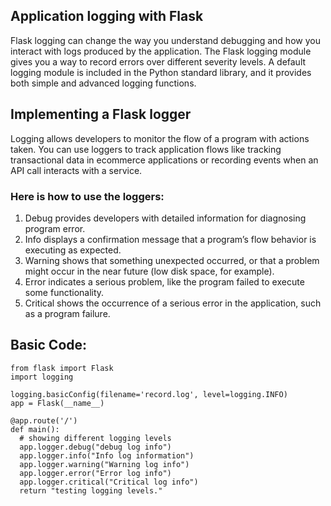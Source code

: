 ## Application logging with Flask

Flask logging can change the way you understand debugging and how you interact with logs produced by the application. The Flask logging module gives you a way to record errors over different severity levels. A default logging module is included in the Python standard library, and it provides both simple and advanced logging functions.


## Implementing a Flask logger

Logging allows developers to monitor the flow of a program with actions taken. You can use loggers to track application flows like tracking transactional data in ecommerce applications or recording events when an API call interacts with a service.

### Here is how to use the loggers:

1. Debug provides developers with detailed information for diagnosing program error.
2. Info displays a confirmation message that a program’s flow behavior is executing as expected.
3. Warning shows that something unexpected occurred, or that a problem might occur in the near future (low disk space, for example).
4. Error indicates a serious problem, like the program failed to execute some functionality.
5. Critical shows the occurrence of a serious error in the application, such as a program failure.


## Basic Code:

```
from flask import Flask
import logging

logging.basicConfig(filename='record.log', level=logging.INFO)
app = Flask(__name__)

@app.route('/')
def main():
  # showing different logging levels
  app.logger.debug("debug log info")
  app.logger.info("Info log information")
  app.logger.warning("Warning log info")
  app.logger.error("Error log info")
  app.logger.critical("Critical log info")
  return "testing logging levels."

```